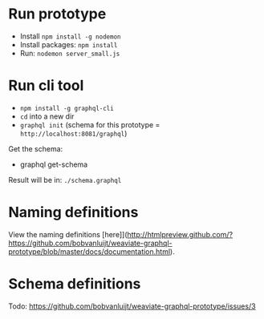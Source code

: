 # Run prototype

- Install `npm install -g nodemon`
- Install packages: `npm install`
- Run: `nodemon server_small.js`

# Run cli tool

- `npm install -g graphql-cli`
- `cd` into a new dir
- `graphql init` (schema for this prototype = `http://localhost:8081/graphql`)

Get the schema:
- graphql get-schema

Result will be in: `./schema.graphql`

# Naming definitions

View the naming definitions [here]](http://htmlpreview.github.com/?https://github.com/bobvanluijt/weaviate-graphql-prototype/blob/master/docs/documentation.html).

# Schema definitions

Todo: https://github.com/bobvanluijt/weaviate-graphql-prototype/issues/3
